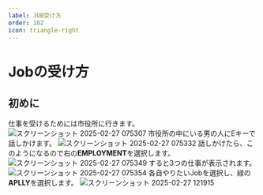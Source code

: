 ```yaml
---
label: JOB受け方
order: 102
icon: triangle-right
---
```


# Jobの受け方
## 初めに
仕事を受けるためには市役所に行きます。
![スクリーンショット 2025-02-27 075307](https://github.com/user-attachments/assets/1500208b-e25c-4802-a88a-0dad4ec038ba)
市役所の中にいる男の人にEキーで話しかけます。
![スクリーンショット 2025-02-27 075332](https://github.com/user-attachments/assets/b9850803-6770-484a-9ff5-b3120dd593c1)
話しかけたら、このようになるので右の**EMPLOYMENT**を選択します。
![スクリーンショット 2025-02-27 075349](https://github.com/user-attachments/assets/e0e420b0-bbf1-45bd-b8e7-90f9b88b9e63)
すると3つの仕事が表示されます。
![スクリーンショット 2025-02-27 075354](https://github.com/user-attachments/assets/bf0642bf-b93a-4cbb-9e41-1b5f4a10bcda)
各自やりたいJobを選択し、緑の**APLLY**を選択します。
![スクリーンショット 2025-02-27 121915](https://github.com/user-attachments/assets/7ef4381d-8476-4ae8-863e-ae922e3ae636)
